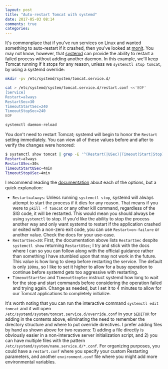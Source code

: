 ```yaml
---
layout: post
title: "Auto-restart Tomcat with systemd"
date: 2017-05-03 08:14
comments: true
categories: 
---
```


It's commonplace that if you've run services on Linux and wanted something to auto-restart if it crashed, then you've looked at [monit](https://mmonit.com/monit/). You may not know, however, that [systemd](https://www.freedesktop.org/wiki/Software/systemd/) can provide the ability to restart a failed process without adding another daemon. In this example, we'll keep Tomcat running if it stops for any reason, unless we `systemctl stop tomcat`, by using a systemd override:

```bash
mkdir -pv /etc/systemd/system/tomcat.service.d/

cat > /etc/systemd/system/tomcat.service.d/restart.conf <<'EOF'
[Service]
Restart=always
RestartSec=30
TimeoutStartSec=240
TimeoutStopSec=240
EOF

systemctl daemon-reload
```

You don't need to restart Tomcat; systemd will begin to honor the `Restart` setting immediately. You can view all of these values before and after to verify the changes were honored:

```bash
$ systemctl show tomcat | grep -E '^(Restart(|USec)|Timeout(Start|Stop)USec)='
Restart=always
RestartUSec=30s
TimeoutStartUSec=4min
TimeoutStopUSec=4min
```

I recommend reading the [documentation](https://www.freedesktop.org/software/systemd/man/systemd.service.html) about each of the options, but a quick explanation:

* `Restart=always`: Unless running `systemctl stop`, systemd will always attempt to start the process if it dies for any reason. That means if you were to `pkill -f tomcat` or any other kill command, regardless of the SIG code, it will be restarted. This would mean you should always be using `systemctl` to stop. If you'd like the ability to stop the process another way and only want systemd to restart if the application crashed or exited with a non-zero exit code, you can use `Restart=on-failure` or another value. Check the docs for your use-case.
* `RestartSec=30`: First, the documentation above lists `RestartSec` despite `systemctl show` returning `RestartUSec`; I try and stick with the docs where I can so you can follow along with the official guidance rather than something I have stumbled upon that may not work in the future. This value is how long to sleep before restarting the service. The default is only `100ms`, so I like to set it higher to allow for a busy operation to continue before systemd gets too aggressive with restarting.
* `TimeoutStartSec` and `TimeoutStopSec` instruct systemd how long to wait for the stop and start commands before considering the operation failed and trying again. Change as needed, but I set it to 4 minutes to allow for our Tomcat applications to completely initialize.

It's worth noting that you can run the interactive command `systemctl edit tomcat` and it will open `/etc/systemd/system/tomcat.service.d/override.conf` in your `$EDITOR` for adding in the contents above, eliminating the need to remember the directory structure and where to put override directives. I prefer adding files by hand as shown above for two reasons: 1) adding a file directly is obviously easier in a non-interactive server initialization script, and 2) you can have multiple files with the pattern `/etc/systemd/system/name.service.d/*.conf`. For organizing purposes, you could have a `restart.conf` where you specify your custom Restarting parameters, and another `environment.conf` file where you might add more environmental variables.